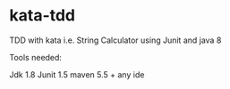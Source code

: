 # kata-tdd
TDD with kata i.e. String Calculator using Junit and java 8

Tools needed:

Jdk 1.8
Junit 1.5
maven 5.5 +
any ide
